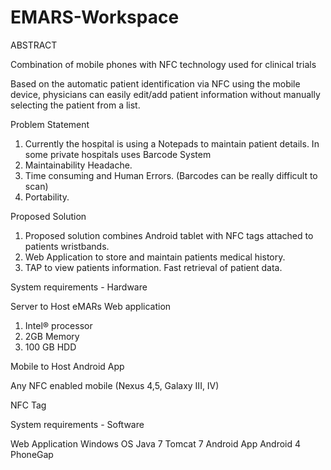 # EMARS-Workspace

ABSTRACT

Combination of mobile phones with NFC technology used for clinical trials

Based on the automatic patient identification via NFC using the mobile device, physicians can easily  edit/add patient information without manually selecting the patient from a list.


Problem Statement

1) Currently the hospital is using a Notepads to maintain patient details. In some private hospitals uses Barcode System
2) Maintainability Headache.
3) Time consuming and Human Errors. (Barcodes can be really difficult to scan)
4) Portability.

Proposed Solution

1) Proposed solution combines Android tablet with NFC tags attached to patients wristbands.
2) Web Application to store and maintain patients medical history.
3) TAP to view patients information. Fast retrieval of patient data.

System requirements - Hardware

Server to Host eMARs Web application
  1) Intel® processor
  2) 2GB Memory
  3) 100 GB HDD

Mobile to Host Android App

Any NFC enabled mobile (Nexus 4,5, Galaxy III, IV)

NFC Tag

System requirements - Software

Web Application
  Windows OS
  Java 7
  Tomcat 7
Android App
  Android 4
  PhoneGap

